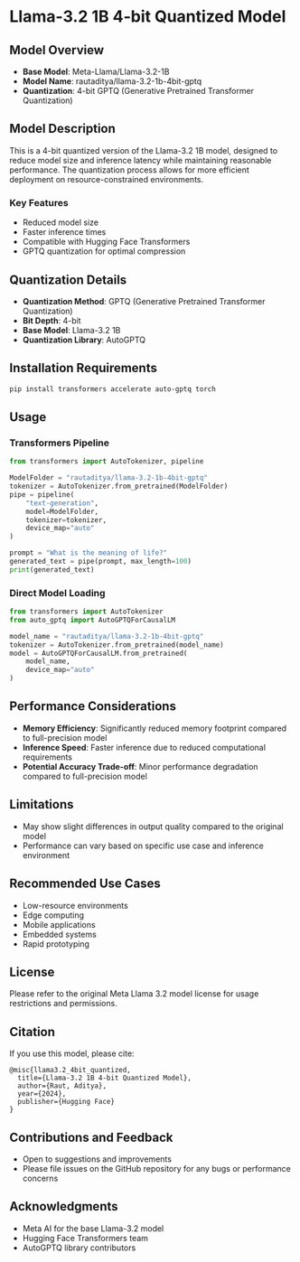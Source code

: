 # Llama-3.2 1B 4-bit Quantized Model

## Model Overview
- **Base Model**: Meta-Llama/Llama-3.2-1B
- **Model Name**: rautaditya/llama-3.2-1b-4bit-gptq
- **Quantization**: 4-bit GPTQ (Generative Pretrained Transformer Quantization)

## Model Description
This is a 4-bit quantized version of the Llama-3.2 1B model, designed to reduce model size and inference latency while maintaining reasonable performance. The quantization process allows for more efficient deployment on resource-constrained environments.

### Key Features
- Reduced model size
- Faster inference times
- Compatible with Hugging Face Transformers
- GPTQ quantization for optimal compression

## Quantization Details
- **Quantization Method**: GPTQ (Generative Pretrained Transformer Quantization)
- **Bit Depth**: 4-bit
- **Base Model**: Llama-3.2 1B
- **Quantization Library**: AutoGPTQ

## Installation Requirements
```bash
pip install transformers accelerate auto-gptq torch
```

## Usage

### Transformers Pipeline
```python
from transformers import AutoTokenizer, pipeline

ModelFolder = "rautaditya/llama-3.2-1b-4bit-gptq"
tokenizer = AutoTokenizer.from_pretrained(ModelFolder)
pipe = pipeline(
    "text-generation",
    model=ModelFolder,
    tokenizer=tokenizer,
    device_map="auto"
)

prompt = "What is the meaning of life?"
generated_text = pipe(prompt, max_length=100)
print(generated_text)
```

### Direct Model Loading
```python
from transformers import AutoTokenizer
from auto_gptq import AutoGPTQForCausalLM

model_name = "rautaditya/llama-3.2-1b-4bit-gptq"
tokenizer = AutoTokenizer.from_pretrained(model_name)
model = AutoGPTQForCausalLM.from_pretrained(
    model_name, 
    device_map="auto"
)
```

## Performance Considerations
- **Memory Efficiency**: Significantly reduced memory footprint compared to full-precision model
- **Inference Speed**: Faster inference due to reduced computational requirements
- **Potential Accuracy Trade-off**: Minor performance degradation compared to full-precision model

## Limitations
- May show slight differences in output quality compared to the original model
- Performance can vary based on specific use case and inference environment

## Recommended Use Cases
- Low-resource environments
- Edge computing
- Mobile applications
- Embedded systems
- Rapid prototyping

## License
Please refer to the original Meta Llama 3.2 model license for usage restrictions and permissions.

## Citation
If you use this model, please cite:
```
@misc{llama3.2_4bit_quantized,
  title={Llama-3.2 1B 4-bit Quantized Model},
  author={Raut, Aditya},
  year={2024},
  publisher={Hugging Face}
}
```

## Contributions and Feedback
- Open to suggestions and improvements
- Please file issues on the GitHub repository for any bugs or performance concerns

## Acknowledgments
- Meta AI for the base Llama-3.2 model
- Hugging Face Transformers team
- AutoGPTQ library contributors
